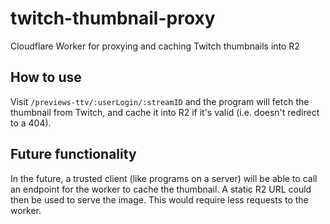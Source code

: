 # twitch-thumbnail-proxy

Cloudflare Worker for proxying and caching Twitch thumbnails into R2

## How to use

Visit `/previews-ttv/:userLogin/:streamID` and the program will fetch the thumbnail from Twitch, and cache it into R2 if it's valid (i.e. doesn't redirect to a 404).

## Future functionality

In the future, a trusted client (like programs on a server) will be able to call an endpoint for the worker to cache the thumbnail. A static R2 URL could then be used to serve the image. This would require less requests to the worker.
